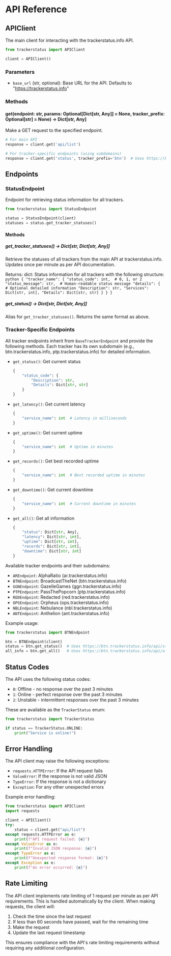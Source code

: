# API Reference

## APIClient

The main client for interacting with the trackerstatus.info API.

```python
from trackerstatus import APIClient

client = APIClient()
```

### Parameters

- `base_url` (str, optional): Base URL for the API. Defaults to "https://trackerstatus.info"

### Methods

#### get(endpoint: str, params: Optional[Dict[str, Any]] = None, tracker_prefix: Optional[str] = None) -> Dict[str, Any]

Make a GET request to the specified endpoint.

```python
# For main API
response = client.get('api/list')

# For tracker-specific endpoints (using subdomains)
response = client.get('status', tracker_prefix='btn')  # Uses https://btn.trackerstatus.info/api/status
```

## Endpoints

### StatusEndpoint

Endpoint for retrieving status information for all trackers.

```python
from trackerstatus import StatusEndpoint

status = StatusEndpoint(client)
statuses = status.get_tracker_statuses()
```

#### Methods

##### get_tracker_statuses() -> Dict[str, Dict[str, Any]]

Retrieve the statuses of all trackers from the main API at trackerstatus.info. Updates once per minute as per API documentation.

Returns:
    dict: Status information for all trackers with the following structure:
    ```python
    {
        "tracker_name": {
            "status_code": int,  # 0, 1, or 2
            "status_message": str,  # Human-readable status message
            "details": {  # Optional detailed information
                "Description": str,
                "Services": Dict[str, int],
                "Details": Dict[str, str]
            }
        }
    }
    ```

##### get_status() -> Dict[str, Dict[str, Any]]

Alias for `get_tracker_statuses()`. Returns the same format as above.

### Tracker-Specific Endpoints

All tracker endpoints inherit from `BaseTrackerEndpoint` and provide the following methods. Each tracker has its own subdomain (e.g., btn.trackerstatus.info, ptp.trackerstatus.info) for detailed information.

- `get_status()`: Get current status
  ```python
  {
      "status_code": {
          "Description": str,
          "Details": Dict[str, str]
      }
  }
  ```
- `get_latency()`: Get current latency
  ```python
  {
      "service_name": int  # Latency in milliseconds
  }
  ```
- `get_uptime()`: Get current uptime
  ```python
  {
      "service_name": int  # Uptime in minutes
  }
  ```
- `get_records()`: Get best recorded uptime
  ```python
  {
      "service_name": int  # Best recorded uptime in minutes
  }
  ```
- `get_downtime()`: Get current downtime
  ```python
  {
      "service_name": int  # Current downtime in minutes
  }
  ```
- `get_all()`: Get all information
  ```python
  {
      "status": Dict[str, Any],
      "latency": Dict[str, int],
      "uptime": Dict[str, int],
      "records": Dict[str, int],
      "downtime": Dict[str, int]
  }
  ```

Available tracker endpoints and their subdomains:

- `AREndpoint`: AlphaRatio (ar.trackerstatus.info)
- `BTNEndpoint`: BroadcastTheNet (btn.trackerstatus.info)
- `GGNEndpoint`: GazelleGames (ggn.trackerstatus.info)
- `PTPEndpoint`: PassThePopcorn (ptp.trackerstatus.info)
- `REDEndpoint`: Redacted (red.trackerstatus.info)
- `OPSEndpoint`: Orpheus (ops.trackerstatus.info)
- `NBLEndpoint`: Nebulance (nbl.trackerstatus.info)
- `ANTEndpoint`: Anthelion (ant.trackerstatus.info)

Example usage:

```python
from trackerstatus import BTNEndpoint

btn = BTNEndpoint(client)
status = btn.get_status()  # Uses https://btn.trackerstatus.info/api/status
all_info = btn.get_all()   # Uses https://btn.trackerstatus.info/api/all
```

## Status Codes

The API uses the following status codes:

- `0`: Offline - no response over the past 3 minutes
- `1`: Online - perfect response over the past 3 minutes
- `2`: Unstable - intermittent responses over the past 3 minutes

These are available as the `TrackerStatus` enum:

```python
from trackerstatus import TrackerStatus

if status == TrackerStatus.ONLINE:
    print("Service is online!")
```

## Error Handling

The API client may raise the following exceptions:

- `requests.HTTPError`: If the API request fails
- `ValueError`: If the response is not valid JSON
- `TypeError`: If the response is not a dictionary
- `Exception`: For any other unexpected errors

Example error handling:

```python
from trackerstatus import APIClient
import requests

client = APIClient()
try:
    status = client.get("api/list")
except requests.HTTPError as e:
    print(f"API request failed: {e}")
except ValueError as e:
    print(f"Invalid JSON response: {e}")
except TypeError as e:
    print(f"Unexpected response format: {e}")
except Exception as e:
    print(f"An error occurred: {e}")
```

## Rate Limiting

The API client implements rate limiting of 1 request per minute as per API requirements. This is handled automatically by the client. When making requests, the client will:

1. Check the time since the last request
2. If less than 60 seconds have passed, wait for the remaining time
3. Make the request
4. Update the last request timestamp

This ensures compliance with the API's rate limiting requirements without requiring any additional configuration.
